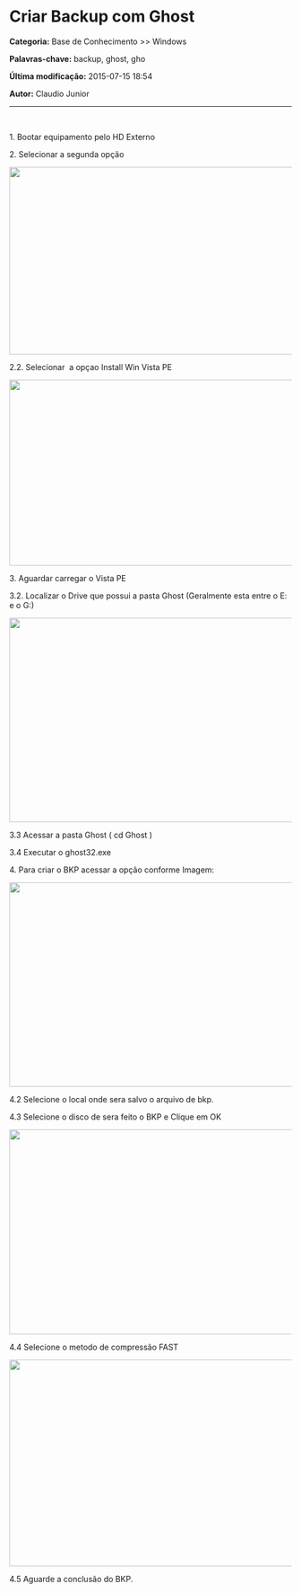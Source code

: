 # Criar Backup com Ghost

**Categoria:** Base de Conhecimento >> Windows

**Palavras-chave:** backup, ghost, gho

**Última modificação:** 2015-07-15 18:54

**Autor:** Claudio Junior

---

<p> </p>
<p>1. Bootar equipamento pelo HD Externo</p>
<p>2. Selecionar a segunda opção</p>
<p><img src="https://fbcdn-sphotos-h-a.akamaihd.net/hphotos-ak-xpf1/v/t35.0-12/11752652\_987959804588777\_581830496\_o.jpg?oh=81ef0715f583fd9930c4d97e86c38903&oe=55A97EA6&\_\_gda\_\_=1437111163\_23f5b8a7e62c2b6bed5c2bbd2356aa9a" alt="" width="594" height="334" /></p>
<p>2.2. Selecionar  a opçao Install Win Vista PE</p>
<p><img src="https://fbcdn-sphotos-h-a.akamaihd.net/hphotos-ak-xpt1/v/t35.0-12/11756894\_987959857922105\_1924901284\_o.jpg?oh=ab7bb8539802fe18d1e257c9d7d7f81c&oe=55A855F5&\_\_gda\_\_=1437091334\_cf54d4eedbf0639fd086dcab51572730" alt="" width="589" height="331" /></p>
<p>3. Aguardar carregar o Vista PE</p>
<p>3.2. Localizar o Drive que possui a pasta Ghost (Geralmente esta entre o E: e o G:)</p>
<p><img src="https://fbcdn-sphotos-h-a.akamaihd.net/hphotos-ak-xft1/v/t35.0-12/11752366\_987960951255329\_1100281517\_o.jpg?oh=7dd2b8fd1f92a934282794992b199b26&oe=55A9705F&\_\_gda\_\_=1437176879\_a94b3f093d37bdac1d799e8417e189e3" alt="" width="627" height="364" /></p>
<p>3.3 Acessar a pasta Ghost ( cd Ghost )</p>
<p>3.4 Executar o ghost32.exe</p>
<p>4. Para criar o BKP acessar a opção conforme Imagem:</p>
<p><img src="https://fbcdn-sphotos-h-a.akamaihd.net/hphotos-ak-xpf1/v/t35.0-12/11745295\_987960734588684\_348376352\_o.jpg?oh=45f768ea6d96e7c78b17b80596af7bc3&oe=55A88780&\_\_gda\_\_=1437094365\_046612b4ba2fd300b6104925876b08cd" alt="" width="648" height="364" /></p>
<p>4.2 Selecione o local onde sera salvo o arquivo de bkp.</p>
<p>4.3 Selecione o disco de sera feito o BKP e Clique em OK</p>
<p><img src="https://fbcdn-sphotos-h-a.akamaihd.net/hphotos-ak-xft1/v/t35.0-12/11745235\_987961181255306\_73521113\_o.jpg?oh=42562fa9a2ed7568f7affc9748b630db&oe=55A85D81&\_\_gda\_\_=1437109086\_e760bce15c7047066b85fa1893b3103c" alt="" width="649" height="365" /></p>
<p>4.4 Selecione o metodo de compressão FAST</p>
<p><img src="https://fbcdn-sphotos-h-a.akamaihd.net/hphotos-ak-xft1/v/t35.0-12/11731442\_987961294588628\_1484955593\_o.jpg?oh=78bcd6e7b4bd4977b53e78571e290c13&oe=55A8741D&\_\_gda\_\_=1437106413\_9d5276d9baa23e6deeaa479abda477df" alt="" width="654" height="368" /></p>
<p>4.5 Aguarde a conclusão do BKP.</p>